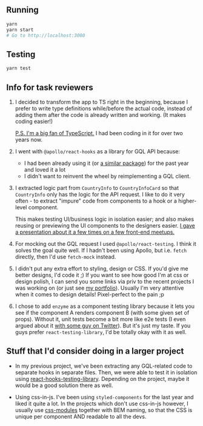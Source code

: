 ## Running

```sh
yarn
yarn start
# Go to http://localhost:3000
```

## Testing

```sh
yarn test
```

## Info for task reviewers

1.  I decided to transform the app to TS right in the beginning, because I prefer to write type definitions while/before the actual code, instead of adding them after the code is already written and working. (It makes coding easier!)

    [P.S. I'm a big fan of TypeScript.](https://medium.com/@jtomaszewski/why-typescript-is-the-best-way-to-write-front-end-in-2019-feb855f9b164) I had been coding in it for over two years now.

2.  I went with `@apollo/react-hooks` as a library for GQL API because:

    - I had been already using it (or [a similar package](https://github.com/trojanowski/react-apollo-hooks)) for the past year and loved it a lot
    - I didn't want to reinvent the wheel by reimplementing a GQL client.

3.  I extracted logic part from `CountryInfo` to `CountryInfoCard` so that `CountryInfo` only has the logic for the API request. I like to do it very often - to extract "impure" code from components to a hook or a higher-level component.

    This makes testing UI/business logic in isolation easier; and also makes reusing or previewing the UI components to the designers easier. [I gave a presentation about it a few times on a few front-end meetups.](https://jtom.me/talks/make-your-components-pure-and-dumb-and-composable.pdf)

4.  For mocking out the GQL request I used `@apollo/react-testing`. I think it solves the goal quite well. If I hadn't been using Apollo, but i.e. `fetch` directly, then I'd use `fetch-mock` instead.

5.  I didn't put any extra effort to styling, design or CSS. If you'd give me better designs, I'd code it ;) If you want to see how good I'm at css or design polish, I can send you some links via priv to the recent projects I was working on (or just see [my portfolio](https://jtom.me/portfolio/)). Usually I'm very attentive when it comes to design details! Pixel-perfect to the pain ;p

6.  I chose to add `enzyme` as a component testing library because it lets you see if the component A renders component B (with some given set of props). Without it, unit tests become a bit more like e2e tests (I even argued about it [with some guy on Twitter](https://twitter.com/jtompl/status/1149205485192654848)). But it's just my taste. If you guys prefer `react-testing-library`, I'd be totally okay with it as well.

## Stuff that I'd consider doing in a larger project

- In my previous project, we've been extracting any GQL-related code to separate hooks in separate files. Then, we were able to test it in isolation using [react-hooks-testing-library](https://github.com/testing-library/react-hooks-testing-library). Depending on the project, maybe it would be a good solution there as well.

- Using css-in-js. I've been using `styled-components` for the last year and liked it quite a lot. In the projects which don't use css-in-js however, I usually use [css-modules](https://github.com/css-modules/css-modules) together with BEM naming, so that the CSS is unique per component AND readable to all the devs.
